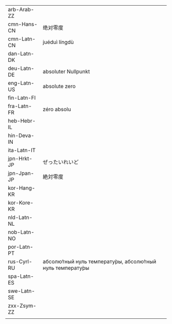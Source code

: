 | | | |
|-|-|-|
| arb-Arab-ZZ |  |  |
| cmn-Hans-CN | 绝对零度 |  |
| cmn-Latn-CN | juéduì língdù |  |
| dan-Latn-DK |  |  |
| deu-Latn-DE | absoluter Nullpunkt |  |
| eng-Latn-US | absolute zero |  |
| fin-Latn-FI |  |  |
| fra-Latn-FR | zéro absolu |  |
| heb-Hebr-IL |  |  |
| hin-Deva-IN |  |  |
| ita-Latn-IT |  |  |
| jpn-Hrkt-JP | ぜったいれいど |  |
| jpn-Jpan-JP | 絶対零度 |  |
| kor-Hang-KR |  |  |
| kor-Kore-KR |  |  |
| nld-Latn-NL |  |  |
| nob-Latn-NO |  |  |
| por-Latn-PT |  |  |
| rus-Cyrl-RU | абсолю́тный нуль температу́ры, абсолю́тный нуль температу́ры |  |
| spa-Latn-ES |  |  |
| swe-Latn-SE |  |  |
| zxx-Zsym-ZZ |  |  |
|  |  |  |
